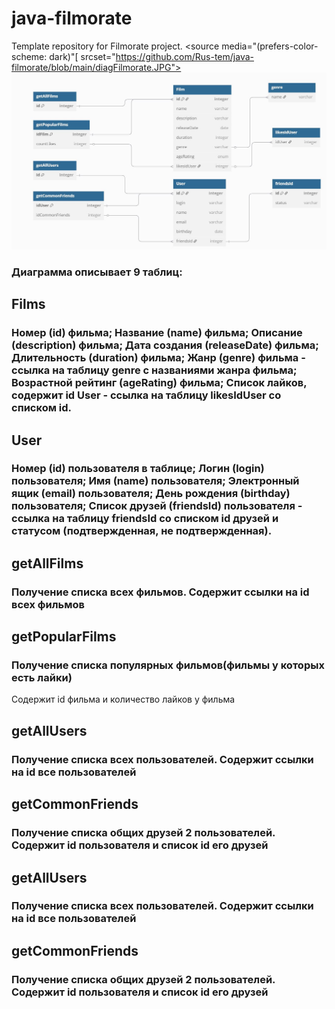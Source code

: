 # java-filmorate
Template repository for Filmorate project.
<picture>
 <source media="(prefers-color-scheme: dark)"[ srcset="https://github.com/Rus-tem/java-filmorate/blob/main/diagFilmorate.JPG">
 <source media="(prefers-color-scheme: light)" srcset="https://github.com/Rus-tem/java-filmorate/blob/main/diagFilmorate.JPG">
 <img alt="YOUR-ALT-TEXT" src="https://github.com/Rus-tem/java-filmorate/blob/main/diagFilmorate.JPG">
</picture>
<H3> Диаграмма описывает 9 таблиц: </H3>
<h2>Films</h2>
 <H3>
 Номер (id) фильма;
 Название (name) фильма;
 Описание (description) фильма;
 Дата создания (releaseDate) фильма;
 Длительность (duration) фильма;
 Жанр (genre) фильма - ссылка на таблицу genre c названиями жанра фильма;
 Возрастной рейтинг (ageRating) фильма;
 Список лайков, содержит id User - ссылка на таблицу likesIdUser со списком id.
</H3>
 <h2>User</h2>
 <H3>
 Номер (id) пользователя в таблице;
 Логин (login) пользователя;
 Имя (name) пользователя;
 Электронный ящик (email) пользователя;
 День рождения (birthday) пользователя;
 Список друзей (friendsId) пользователя - ссылка на таблицу friendsId со списком id друзей и статусом (подтвержденная, не подтвержденная).
</H3>
 <h2>getAllFilms</h2>
 <H3> Получение списка всех фильмов. Содержит ссылки на id всех фильмов</H3>
 <h2>getPopularFilms</h2>
<H3> 
 Получение списка популярных фильмов(фильмы у которых есть лайки)</H3>
 Содержит id фильма и количество лайков у фильма 
 </H3>
  <h2>getAllUsers</h2>
<H3>   Получение списка всех пользователей. Содержит ссылки на id все пользователей</H3>
   <h2>getCommonFriends</h2>
 <H3>  Получение списка общих друзей 2 пользователей. Содержит id пользователя и список id его друзей </H3>
  <h2>getAllUsers</h2>
<H3>   Получение списка всех пользователей. Содержит ссылки на id все пользователей</H3>
   <h2>getCommonFriends</h2>
 <H3>  Получение списка общих друзей 2 пользователей. Содержит id пользователя и список id его друзей </H3>
